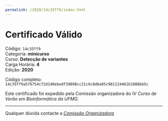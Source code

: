 ```yaml
---
permalink: /2020/14c35ff9/index.html
---
```


# Certificado Válido

Código: `14c35ff9`<br>
Categoria: **minicurso**<br>
Curso: **Detecção de variantes**<br>
Carga Horária: **4**<br>
Edição: **2020**<br>


Código completo: `14c35ff9a576754c72d140ebedf39098cc21c9c8d6e85c981124461b1008bb5c`


Este certificado foi expedido pela Comissão organizadora do *IV Curso de Verão em Bioinformática da UFMG*.

----

Qualquer dúvida contacte a [_Comissão Organizadora_](<mailto:cursobioinfoufmg@gmail.com$subject=[Certificados]>)

